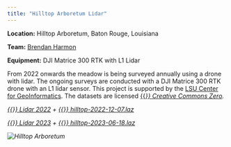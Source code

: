```yaml
---
title: "Hilltop Arboretum Lidar"
---
```


**Location:** Hilltop Arboretum, Baton Rouge, Louisiana

**Team:** 
[Brendan Harmon](https://baharmon.github.io/)

**Equipment:**
DJI Matrice 300 RTK with L1 Lidar

From 2022 onwards
the meadow is being surveyed annually
using a drone with lidar.
The ongoing surveys are conducted with a
DJI Matrice 300 RTK drone with an L1 lidar sensor.
This project is supported by the
[LSU Center for GeoInformatics](http://c4g.lsu.edu/).
The datasets are licensed [{{<i class="fab fa-creative-commons-zero">}} Creative Commons Zero](https://creativecommons.org/share-your-work/public-domain/cc0/).

[{{<i class="fas fa-braille">}} Lidar 2022](https://xyz.cct.lsu.edu/data/hilltop/lidar-2022.html "Point Cloud Viewer for Hilltop Arboretum Lidar 2022")
+
[{{<i class="ms ms-cloud">}} hilltop-2022-12-07.laz](https://xyz.cct.lsu.edu/data/hilltop/hilltop-2022-12-07.laz "LAZ Point Cloud Dataset for Hilltop Arboretum, December 7, 2022")

[{{<i class="fas fa-braille">}} Lidar 2023](https://xyz.cct.lsu.edu/data/hilltop/lidar-2023.html "Point Cloud Viewer for Hilltop Arboretum Lidar 2023")
+
[{{<i class="ms ms-cloud">}} hilltop-2023-06-18.laz](https://xyz.cct.lsu.edu/data/hilltop/hilltop-2023-06-18.laz "LAZ Point Cloud Dataset for Hilltop Arboretum, June 18, 2023")

![Hilltop Arboretum](../hilltop-1.webp)